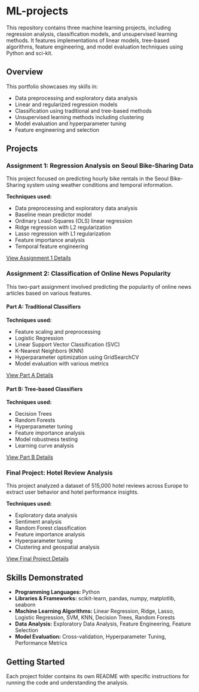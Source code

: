 # ML-projects
This repository contains three machine learning projects, including regression analysis, classification models, and unsupervised learning methods. It features implementations of linear models, tree-based algorithms, feature engineering, and model evaluation techniques using Python and sci-kit.

## Overview

This portfolio showcases my skills in:
- Data preprocessing and exploratory data analysis
- Linear and regularized regression models
- Classification using traditional and tree-based methods
- Unsupervised learning methods including clustering
- Model evaluation and hyperparameter tuning
- Feature engineering and selection

## Projects

### Assignment 1: Regression Analysis on Seoul Bike-Sharing Data

This project focused on predicting hourly bike rentals in the Seoul Bike-Sharing system using weather conditions and temporal information.

**Techniques used:**
- Data preprocessing and exploratory data analysis
- Baseline mean predictor model
- Ordinary Least-Squares (OLS) linear regression
- Ridge regression with L2 regularization
- Lasso regression with L1 regularization
- Feature importance analysis
- Temporal feature engineering

[View Assignment 1 Details](./Assignment1-Regression/README.md)

### Assignment 2: Classification of Online News Popularity

This two-part assignment involved predicting the popularity of online news articles based on various features.

#### Part A: Traditional Classifiers

**Techniques used:**
- Feature scaling and preprocessing
- Logistic Regression
- Linear Support Vector Classification (SVC)
- K-Nearest Neighbors (KNN)
- Hyperparameter optimization using GridSearchCV
- Model evaluation with various metrics

[View Part A Details](./Assignment2-Classification/Part-A/README.md)

#### Part B: Tree-based Classifiers

**Techniques used:**
- Decision Trees
- Random Forests
- Hyperparameter tuning
- Feature importance analysis
- Model robustness testing
- Learning curve analysis

[View Part B Details](./Assignment2-Classification/Part-B/README.md)

### Final Project: Hotel Review Analysis

This project analyzed a dataset of 515,000 hotel reviews across Europe to extract user behavior and hotel performance insights.

**Techniques used:**
- Exploratory data analysis
- Sentiment analysis
- Random Forest classification
- Feature importance analysis
- Hyperparameter tuning
- Clustering and geospatial analysis

[View Final Project Details](./Final-Project/README.md)

## Skills Demonstrated

- **Programming Languages:** Python
- **Libraries & Frameworks:** scikit-learn, pandas, numpy, matplotlib, seaborn
- **Machine Learning Algorithms:** Linear Regression, Ridge, Lasso, Logistic Regression, SVM, KNN, Decision Trees, Random Forests
- **Data Analysis:** Exploratory Data Analysis, Feature Engineering, Feature Selection
- **Model Evaluation:** Cross-validation, Hyperparameter Tuning, Performance Metrics

## Getting Started

Each project folder contains its own README with specific instructions for running the code and understanding the analysis.
